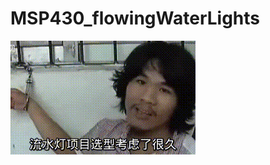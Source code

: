 # MSP430_flowingWaterLights

![image](https://github.com/ssp97/MSP430_flowingWaterLights/blob/master/Resources/MSP430VeryGood.gif)
